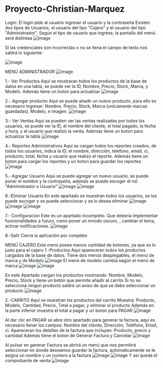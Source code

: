 # Proyecto-Christian-Marquez

Login: 
El login pide al usuario ingresar el usuario y la contraseña
Existen dos tipos de Usuarios, el usuario del tipo "Cajero" y el usuario del tipo "Administrador". Según el tipo de usuario que ingrese, la pantalla del menú será distintaa
![image](https://github.com/user-attachments/assets/a7c85919-3f89-44d2-b97f-b3397e02fca4)

Si las credenciales son incorrectas o no se llena el campo de texto nos saldrá lo siguiente:

![image](https://github.com/user-attachments/assets/45e7439d-0602-46b6-ab73-18d1c606274c)

MENÚ ADMINISTRADOR
![image](https://github.com/user-attachments/assets/fe2fd681-3ea2-40ef-b65d-940797d69ed2)

1.- Ver Productos
Aquí se mostraran todos los productos de la base de datos en una tabla, se puede ver la ID, Nombre, Precio, Stock, Marca, y Modelo. Además tiene un botón para actualizar
![image](https://github.com/user-attachments/assets/20d4ac59-f931-49a4-bc4d-404b1ec4e680)

2.- Agregar producto
Aqui se puede añadir un nuevo producto, para ello es necesario ingresar: Nombre, Precio, Stock, Marca (unicamente marcas guardadas), Modelo, e imagen.
![image](https://github.com/user-attachments/assets/60352ffa-96fd-4a96-8492-330327268e74)

3.- Ver Ventas
Aqui se pueden ver las ventas realizadas por todos los usuarios, se puede ver la ID, el nombre del cliente, el total pagado, la fecha y hora, y el usuario que realizó la venta. Además tiene un boton para actualizar la tabla
![image](https://github.com/user-attachments/assets/55dd5da2-59cf-49b3-a713-d32af772998c)

4.- Reportes Administrativos
Aqui se cargan todos los reportes creados, de todos los usuarios, indica la ID, el nombre, dirección, telefono, email, ci, producto, total, fecha y usuario que realizo el reporte. Además tiene un boton para cargar los reportes y un boton para guardar los reportes
![image](https://github.com/user-attachments/assets/de46b55f-a441-4af4-8a47-10676a6f8a59)

5.- Agregar Usuario
Aqui se puede agregar un nuevo usuario, se puede poner el nombre y la contraseña, además se puede escoger el rol: "Administrador o Usuario"
![image](https://github.com/user-attachments/assets/4f84379f-0db0-473d-b939-e6840197b114)
![image](https://github.com/user-attachments/assets/a2786948-8794-46a5-a356-23b01136b7bb)


6.-Eliminar Usuario
En este apartado se muestran todos los usuarios, se los puede escoger y se puede seleccionar y se lo desea eliminar
![image](https://github.com/user-attachments/assets/7c5da47f-b3a5-49cc-8d7a-cfe7ed5105d4)
![image](https://github.com/user-attachments/assets/48c25d38-8c0b-4bbe-a3d0-cbbb1ebfe46b)
![image](https://github.com/user-attachments/assets/6352ca6a-38ab-42ad-bcb4-2345982dc167)

7.- Configuracion
Este es un apartado incompleto. Que deberia implementar funcionalidades a futuro, como poner un mnodo oscuro, , cambiar el tema, activar notificaciones.
![image](https://github.com/user-attachments/assets/4027013f-b5c9-4cef-9518-3fc8be283309)

8.-Salir
Cierra la aplicación por completo

MENÚ CAJERO
Este menú posee menos cantidad de botones, ya que es lo justo para el cajero
1.-Productos
Aqui apareceran todos los productos cargados de la base de datos. Tiene dos menús desplegables, el menú de marca y de Modelo
![image](https://github.com/user-attachments/assets/df8ede70-cd98-448f-ad96-8d1e27978b1c)
El menú de modelo cambia según el menú de marca
![image](https://github.com/user-attachments/assets/92c333a7-b27a-4066-9743-181885102cb3)
![image](https://github.com/user-attachments/assets/e6931098-934f-4418-b00c-bc83932d014a)

En este Apartado cargan los productos mostrando: Nombre, Modelo, Precio, Stock y tiene un botón que permite añadir al carrito
Si no se selecciona ningun producto saldrá un aviso de que se debe seleccionar un producto
![image](https://github.com/user-attachments/assets/97cf3317-fcbd-4a92-a446-323283badfa3)

2.-CARRITO
Aqui se muestran los productos del carrito
Muestra: Producto, Modelo, Cantidad, Precio, Total a pagar, y eliminar el producto
Además en la parte inferior muestra el total a pagar y un boton para PAGAR
![image](https://github.com/user-attachments/assets/d9cc7aaf-c03e-4444-b52f-f1d40ee4dfe7)

Al dar clic en PAGAR se abre otro apartado para generar la factura, aqui es necesario llenar los campos: Nombre del cliente, Dirección, Teléfono, Email, ci.
Apareceran los detalles de la factura que incluyen: Producto, precio y cantidad
Además tiene el boton de Generar Factura y Cancelar
![image](https://github.com/user-attachments/assets/da917398-ef6e-48d8-9a30-be8ddab4e5e9)

Al pulsar en generar Factura se abrirá un menú que nos permitirá seleccionar en donde deseamos guardar la factura, automaticamente se le asigna un nombre y un numero a la factura
![image](https://github.com/user-attachments/assets/8cb69774-6d40-4274-9695-11e31537f444)
![image](https://github.com/user-attachments/assets/01d88998-5689-410b-ade1-90477fd57614)
Y así queda el comprobante de venta
![image](https://github.com/user-attachments/assets/77ae18ca-117e-4acc-912e-79faaf212c7e)






















